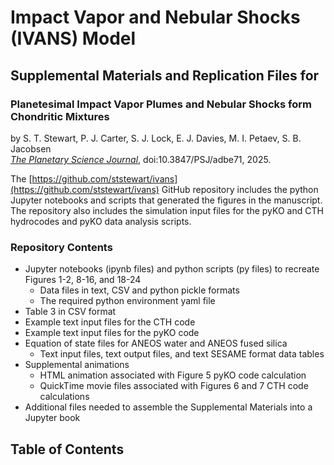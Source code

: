 # Impact Vapor and Nebular Shocks (IVANS) Model

## Supplemental Materials and Replication Files for
### Planetesimal Impact Vapor Plumes and Nebular Shocks form Chondritic Mixtures

by S. T. Stewart, P. J. Carter, S. J. Lock, E. J. Davies, M. I. Petaev, S. B. Jacobsen<br>
<i>[The Planetary Science Journal](https://iopscience.iop.org/journal/2632-3338)</i>, doi:10.3847/PSJ/adbe71, 2025.

The [https://github.com/ststewart/ivans](https://github.com/ststewart/ivans) GitHub repository includes the python Jupyter notebooks and scripts that generated the figures in the manuscript. The repository also includes the simulation input files for the pyKO and CTH hydrocodes and pyKO data analysis scripts.

<!-- this is the link for the previous version
The supplementary Jupyter book (v1.0.2) is archived at <br>
[![DOI](https://zenodo.org/badge/DOI/10.5281/zenodo.14969068.svg)](https://doi.org/10.5281/zenodo.14969068)
-->

### Repository Contents
* Jupyter notebooks (ipynb files) and python scripts (py files) to recreate Figures 1-2, 8-16, and 18-24
    - Data files in text, CSV and python pickle formats
    - The required python environment yaml file
* Table 3 in CSV format
* Example text input files for the CTH code
* Example text input files for the pyKO code
* Equation of state files for ANEOS water and ANEOS fused silica
    - Text input files, text output files, and text SESAME format data tables
* Supplemental animations
    - HTML animation associated with Figure 5 pyKO code calculation
    - QuickTime movie files associated with Figures 6 and 7 CTH code calculations
* Additional files needed to assemble the Supplemental Materials into a Jupyter book


## Table of Contents
```{tableofcontents}
```
